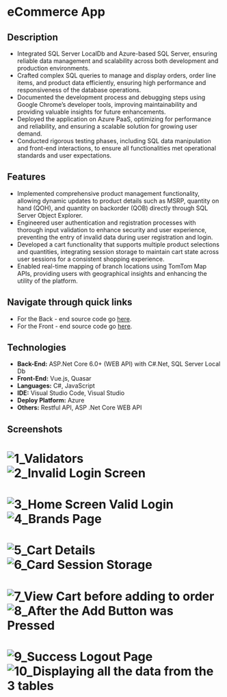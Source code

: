 # eCommerce App

## Description
- Integrated SQL Server LocalDb and Azure-based SQL Server, ensuring reliable data management and scalability across both development and production environments.
- Crafted complex SQL queries to manage and display orders, order line items, and product data efficiently, ensuring high performance and responsiveness of the database operations.
- Documented the development process and debugging steps using Google Chrome’s developer tools, improving maintainability and providing valuable insights for future enhancements.
- Deployed the application on Azure PaaS, optimizing for performance and reliability, and ensuring a scalable solution for growing user demand.
- Conducted rigorous testing phases, including SQL data manipulation and front-end interactions, to ensure all functionalities met operational standards and user expectations.

## Features
- Implemented comprehensive product management functionality, allowing dynamic updates to product details such as MSRP, quantity on hand (QOH), and quantity on backorder (QOB) directly through SQL Server Object Explorer.
- Engineered user authentication and registration processes with thorough input validation to enhance security and user experience, preventing the entry of invalid data during user registration and login.
- Developed a cart functionality that supports multiple product selections and quantities, integrating session storage to maintain cart state across user sessions for a consistent shopping experience.
- Enabled real-time mapping of branch locations using TomTom Map APIs, providing users with geographical insights and enhancing the utility of the platform.

## Navigate through quick links
- For the Back - end source code go [here](https://github.com/j-arandia/vendor_products_app/tree/main/CaseStudy/casestudy/src/main/java/com/info5059/casestudy).
- For the Front - end source code go [here](https://github.com/j-arandia/vendor_products_app/tree/main/CaseStudy/clientcasestudy/src/app).

## Technologies
- **Back-End:** ASP.Net Core 6.0+ (WEB API) with C#.Net, SQL Server Local Db
- **Front-End:** Vue.js, Quasar
- **Languages:** C#, JavaScript
- **IDE:** Visual Studio Code, Visual Studio
- **Deploy Platform:** Azure
- **Others:** Restful API, ASP .Net Core WEB API

## Screenshots

# ![1_Validators](https://github.com/j-arandia/eCommerce-App-client/assets/105087979/6ac1425a-22ee-4db8-b1ba-727264df6ef8) ![2_Invalid Login Screen](https://github.com/j-arandia/eCommerce-App-client/assets/105087979/cf6b2410-1a00-4a12-a551-82907ca8d8fa) 

# ![3_Home Screen Valid Login](https://github.com/j-arandia/eCommerce-App-client/assets/105087979/595ecc5f-2109-48c8-89ae-57d5181a89f7) ![4_Brands Page](https://github.com/j-arandia/eCommerce-App-client/assets/105087979/9c34f318-9af0-40dd-9ea3-bf2b5972b286)

# ![5_Cart Details](https://github.com/j-arandia/eCommerce-App-client/assets/105087979/8cbfe8c6-dc7a-4197-8d9f-43b41a2e403d) ![6_Card Session Storage](https://github.com/j-arandia/eCommerce-App-client/assets/105087979/a539434f-de9a-46cb-a239-d93b49a9391f)

# ![7_View Cart before adding to order](https://github.com/j-arandia/eCommerce-App-client/assets/105087979/1417c45a-5a09-4c7f-8e09-4064e320adf4) ![8_After the Add Button was Pressed](https://github.com/j-arandia/eCommerce-App-client/assets/105087979/b3f4b809-1780-493f-94f9-0c7adf5984fb)

# ![9_Success Logout Page](https://github.com/j-arandia/eCommerce-App-client/assets/105087979/7f8e90de-838d-4003-a76c-7fbb217dad8b) ![10_Displaying all the data from the 3 tables](https://github.com/j-arandia/eCommerce-App-client/assets/105087979/47b2acb5-dd96-4b21-ab47-a6b2105095de)
